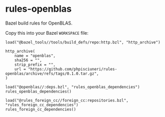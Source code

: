 # rules-openblas

Bazel build rules for OpenBLAS.

Copy this into your Bazel `WORKSPACE` file:

```
load("@bazel_tools//tools/build_defs/repo:http.bzl", "http_archive")

http_archive(
    name = "openblas",
    sha256 = "",
    strip_prefix = "",
    url = "https://github.com/phpisciuneri/rules-openblas/archive/refs/tags/0.1.0.tar.gz",
)

load("@openblas//:deps.bzl", "rules_openblas_dependencies")
rules_openblas_dependencies()

load("@rules_foreign_cc//foreign_cc:repositories.bzl", "rules_foreign_cc_dependencies")
rules_foreign_cc_dependencies()
```
